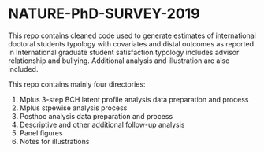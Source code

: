 # NATURE-PhD-SURVEY-2019
This repo contains cleaned code used to generate estimates of international doctoral students typology with covariates and distal outcomes as reported in International graduate student satisfaction typology includes advisor relationship and bullying. Additional analysis and illustration are also included.

This repo contains mainly four directories:

1. Mplus 3-step BCH latent profile analysis data preparation and process
2. Mplus stpewise analysis process
3. Posthoc analysis data preparation and process
4. Descriptive and other additional follow-up analysis
5. Panel figures
6. Notes for illustrations

